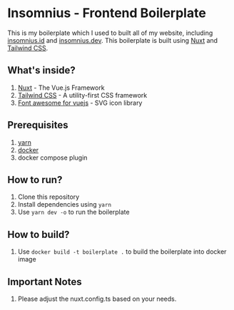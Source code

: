 # Insomnius - Frontend Boilerplate

This is my boilerplate which I used to built all of my website, including [insomnius.id](https://insomnius.id) and [insomnius.dev](https://insomnius.dev). This boilerplate is built using [Nuxt](https://nuxt.com/) and [Tailwind CSS](https://tailwindcss.com).

## What's inside?

1. [Nuxt](https://nuxt.com/) - The Vue.js Framework
2. [Tailwind CSS](https://tailwindcss.com) - A utility-first CSS framework
3. [Font awesome for vuejs](https://fontawesome.com/docs/web/use-with/vue/) - SVG icon library

## Prerequisites

1. [yarn](https://yarnpkg.com/)
2. [docker](https://www.docker.com/)
3. docker compose plugin

## How to run?

1. Clone this repository
2. Install dependencies using `yarn`
3. Use `yarn dev -o` to run the boilerplate

## How to build?

1. Use `docker build -t boilerplate .` to build the boilerplate into docker image

## Important Notes

1. Please adjust the nuxt.config.ts based on your needs.